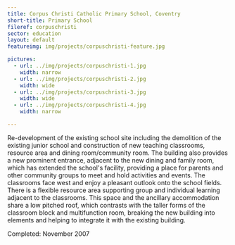 ```yaml
---
title: Corpus Christi Catholic Primary School, Coventry
short-title: Primary School
fileref: corpuschristi
sector: education
layout: default
featureimg: img/projects/corpuschristi-feature.jpg

pictures:
  - url: ../img/projects/corpuschristi-1.jpg
    width: narrow
  - url: ../img/projects/corpuschristi-2.jpg
    width: wide
  - url: ../img/projects/corpuschristi-3.jpg
    width: wide
  - url: ../img/projects/corpuschristi-4.jpg
    width: narrow

---
```


Re-development of the existing school site including the demolition of the existing junior school and construction of new teaching classrooms, resource area and dining room/community room.
The building also provides a new prominent entrance, adjacent to the new dining and family room, which has extended the school's facility, providing a place for parents and other community groups to meet and hold activities and events. The classrooms face west and enjoy a pleasant outlook onto the school fields.
There is a flexible resource area supporting group and individual learning adjacent to the classrooms. This space and the ancillary accommodation share a low pitched roof, which contrasts with the taller forms of the classroom block and multifunction room, breaking the new building into elements and helping to integrate it with the existing building.

Completed: November 2007




